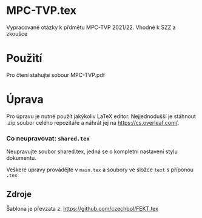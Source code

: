# MPC-TVP.tex

Vypracované otázky k přdmětu MPC-TVP 2021/22.
Vhodné k SZZ a zkoušce

# Použití

Pro čtení stahujte sobour MPC-TVP.pdf

# Úprava

Pro úpravu je nutné použít jakýkoliv LaTeX editor.
Nejjednodušší je stáhnout .zip soubor celého repozitáře a náhrát jej na https://cs.overleaf.com/.

### Co neupravovat: `shared.tex`

Neupravujte soubor shared.tex, jedná se o kompletní nastavení stylu dokumentu.

Veškeré úpravy provádějte v `main.tex` a soubory ve složce `text` s příponou `.tex`

## Zdroje

Šablona je převzata z: https://github.com/czechbol/FEKT.tex
